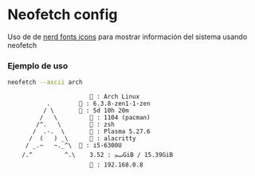 # Neofetch config

Uso de de [nerd fonts icons](https://www.nerdfonts.com/cheat-sheet) para mostrar información del sistema usando neofetch

### Ejemplo de uso 

```bash
neofetch --ascii arch
```

```
                        : Arch Linux
           .		 : 6.3.8-zen1-1-zen
          / \		 : 5d 10h 20m
         /   \          : 1104 (pacman)
        /^.   \         : zsh
       /  .-.  \        : Plasma 5.27.6
      /  (   ) _\       : alacritty
     / _.~   ~._^\	 : i5-6300U
    /.^         ^.\    ﲭ : 3.52GiB / 15.39GiB
                        : 192.168.0.8
```

